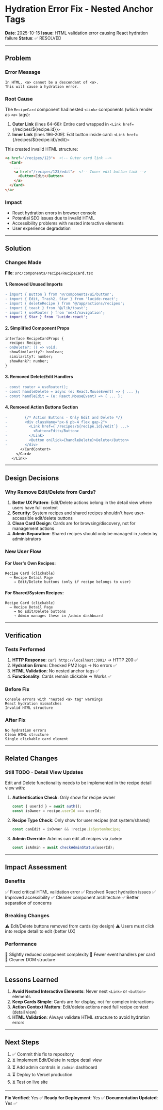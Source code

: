 # Hydration Error Fix - Nested Anchor Tags

**Date**: 2025-10-15
**Issue**: HTML validation error causing React hydration failure
**Status**: ✅ RESOLVED

---

## Problem

### Error Message
```
In HTML, <a> cannot be a descendant of <a>.
This will cause a hydration error.
```

### Root Cause
The `RecipeCard` component had nested `<Link>` components (which render as `<a>` tags):

1. **Outer Link** (lines 64-68): Entire card wrapped in `<Link href={`/recipes/${recipe.id}`}>`
2. **Inner Link** (lines 196-209): Edit button inside card: `<Link href={`/recipes/${recipe.id}/edit`}>`

This created invalid HTML structure:
```html
<a href="/recipes/123">  <!-- Outer card link -->
  <Card>
    ...
    <a href="/recipes/123/edit">  <!-- Inner edit button link -->
      <Button>Edit</Button>
    </a>
  </Card>
</a>
```

### Impact
- React hydration errors in browser console
- Potential SEO issues due to invalid HTML
- Accessibility problems with nested interactive elements
- User experience degradation

---

## Solution

### Changes Made

**File**: `src/components/recipe/RecipeCard.tsx`

#### 1. Removed Unused Imports
```diff
- import { Button } from '@/components/ui/button';
- import { Edit, Trash2, Star } from 'lucide-react';
- import { deleteRecipe } from '@/app/actions/recipes';
- import { toast } from '@/lib/toast';
- import { useRouter } from 'next/navigation';
+ import { Star } from 'lucide-react';
```

#### 2. Simplified Component Props
```diff
interface RecipeCardProps {
  recipe: Recipe;
- onDelete?: () => void;
  showSimilarity?: boolean;
  similarity?: number;
  showRank?: number;
}
```

#### 3. Removed Delete/Edit Handlers
```diff
- const router = useRouter();
- const handleDelete = async (e: React.MouseEvent) => { ... };
- const handleEdit = (e: React.MouseEvent) => { ... };
```

#### 4. Removed Action Buttons Section
```diff
-        {/* Action Buttons - Only Edit and Delete */}
-        <div className="px-6 pb-4 flex gap-2">
-          <Link href={`/recipes/${recipe.id}/edit`} ...>
-            <Button>Edit</Button>
-          </Link>
-          <Button onClick={handleDelete}>Delete</Button>
-        </div>
       </CardContent>
     </Card>
   </Link>
```

---

## Design Decisions

### Why Remove Edit/Delete from Cards?

1. **Better UX Pattern**: Edit/Delete actions belong in the detail view where users have full context
2. **Security**: System recipes and shared recipes shouldn't have user-accessible edit/delete buttons
3. **Clean Card Design**: Cards are for browsing/discovery, not for management actions
4. **Admin Separation**: Shared recipes should only be managed in `/admin` by administrators

### New User Flow

#### For User's Own Recipes:
```
Recipe Card (clickable)
  → Recipe Detail Page
    → Edit/Delete buttons (only if recipe belongs to user)
```

#### For Shared/System Recipes:
```
Recipe Card (clickable)
  → Recipe Detail Page
    → No Edit/Delete buttons
    → Admin manages these in /admin dashboard
```

---

## Verification

### Tests Performed

1. **HTTP Response**: `curl http://localhost:3001/` → HTTP 200 ✅
2. **Hydration Errors**: Checked PM2 logs → No errors ✅
3. **HTML Validation**: No nested anchor tags ✅
4. **Functionality**: Cards remain clickable → Works ✅

### Before Fix
```
Console errors with "nested <a> tag" warnings
React hydration mismatches
Invalid HTML structure
```

### After Fix
```
No hydration errors
Clean HTML structure
Single clickable card element
```

---

## Related Changes

### Still TODO - Detail View Updates

Edit and Delete functionality needs to be implemented in the recipe detail view with:

1. **Authentication Check**: Only show for recipe owner
   ```typescript
   const { userId } = await auth();
   const isOwner = recipe.userId === userId;
   ```

2. **Recipe Type Check**: Only show for user recipes (not system/shared)
   ```typescript
   const canEdit = isOwner && !recipe.isSystemRecipe;
   ```

3. **Admin Override**: Admins can edit all recipes via `/admin`
   ```typescript
   const isAdmin = await checkAdminStatus(userId);
   ```

---

## Impact Assessment

### Benefits
✅ Fixed critical HTML validation error
✅ Resolved React hydration issues
✅ Improved accessibility
✅ Cleaner component architecture
✅ Better separation of concerns

### Breaking Changes
⚠️ Edit/Delete buttons removed from cards (by design)
⚠️ Users must click into recipe detail to edit (better UX)

### Performance
🚀 Slightly reduced component complexity
🚀 Fewer event handlers per card
🚀 Cleaner DOM structure

---

## Lessons Learned

1. **Avoid Nested Interactive Elements**: Never nest `<Link>` or `<button>` elements
2. **Keep Cards Simple**: Cards are for display, not for complex interactions
3. **Action Context Matters**: Edit/delete actions need full recipe context (detail view)
4. **HTML Validation**: Always validate HTML structure to avoid hydration errors

---

## Next Steps

1. ✅ Commit this fix to repository
2. ⏳ Implement Edit/Delete in recipe detail view
3. ⏳ Add admin controls in `/admin` dashboard
4. ⏳ Deploy to Vercel production
5. ⏳ Test on live site

---

**Fix Verified**: Yes ✅
**Ready for Deployment**: Yes ✅
**Documentation Updated**: Yes ✅
